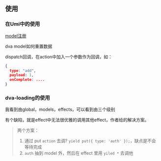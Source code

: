 ## 使用

### 在Umi中的使用

[model注册](https://umijs.org/zh/guide/with-dva.html#model-%E6%B3%A8%E5%86%8C)

dva model如何重置数据

dispatch回调，在action中加入一个参数作为回调，如：

```json
{
  type: "add",
  payload: 1,
  onComplete: ....
}
```

### dva-loading的使用

我看到由global，models，effects，可以看到由三个级别



有个缺陷，就是effect中无法很优雅的调用其他effect，作者给的解决方案。

> 两个方案：
>
> 1. 通过 put `action` 去调? `yield put({ type: 'auth' });`，缺点是不会等待完成
> 2. `auth` 抽到 model 外，然后在 effect 里用 `yiled *` 去调他